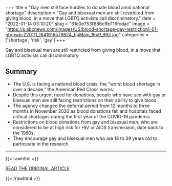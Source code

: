 +++
title = "Gay men still face hurdles to donate blood amid national shortage"
description = "Gay and bisexual men are still restricted from giving blood, in a move that LGBTQ activists call discriminatory."
date = "2022-01-14 03:10:20"
slug = "61e0e753f686cffe716fcdac"
image = "https://s.abcnews.com/images/US/blood-shortage-gay-restriction1-01-gty-iwb-220111_1641916579824_hpMain_16x9_992.jpg"
categories = ['shortage', 'risk', 'gay']
+++

Gay and bisexual men are still restricted from giving blood, in a move that LGBTQ activists call discriminatory.

## Summary

- The U.S. is facing a national blood crisis, the "worst blood shortage in over a decade," the American Red Cross warns.
- Despite this urgent need for donations, people who have sex with gay or bisexual men are still facing restrictions on their ability to give blood.
- The agency changed the deferral period from 12 months to three months in November 2020 as blood donations fell and hospitals faced critical shortages during the first year of the COVID-19 pandemic.
- Restrictions on blood donations from gay and bisexual men, who are considered to be at high risk for HIV or AIDS transmission, date back to the 1980s.
- They encourage gay and bisexual men who are 18 to 39 years old to participate in the research.

---

{{< rawhtml >}}
  <p class="article-category">
    <a target="_blank" href="https://abcnews.go.com/US/gay-men-face-hurdles-donate-blood-amid-national/story?id=82197317">READ THE ORIGINAL ARTICLE</a>
  </p>
{{< /rawhtml >}}
